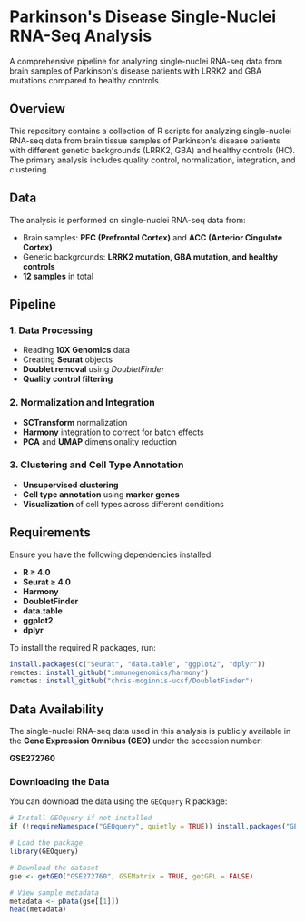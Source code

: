 # Parkinson's Disease Single-Nuclei RNA-Seq Analysis

A comprehensive pipeline for analyzing single-nuclei RNA-seq data from brain samples of Parkinson's disease patients with LRRK2 and GBA mutations compared to healthy controls.

## Overview

This repository contains a collection of R scripts for analyzing single-nuclei RNA-seq data from brain tissue samples of Parkinson's disease patients with different genetic backgrounds (LRRK2, GBA) and healthy controls (HC). The primary analysis includes quality control, normalization, integration, and clustering.

## Data

The analysis is performed on single-nuclei RNA-seq data from:
- Brain samples: **PFC (Prefrontal Cortex)** and **ACC (Anterior Cingulate Cortex)**
- Genetic backgrounds: **LRRK2 mutation, GBA mutation, and healthy controls**
- **12 samples** in total

## Pipeline

### 1. Data Processing  
   - Reading **10X Genomics** data  
   - Creating **Seurat** objects  
   - **Doublet removal** using *DoubletFinder*  
   - **Quality control filtering**  

### 2. Normalization and Integration  
   - **SCTransform** normalization  
   - **Harmony** integration to correct for batch effects  
   - **PCA** and **UMAP** dimensionality reduction  

### 3. Clustering and Cell Type Annotation  
   - **Unsupervised clustering**  
   - **Cell type annotation** using **marker genes**  
   - **Visualization** of cell types across different conditions  

## Requirements

Ensure you have the following dependencies installed:  

- **R ≥ 4.0**  
- **Seurat ≥ 4.0**  
- **Harmony**  
- **DoubletFinder**  
- **data.table**  
- **ggplot2**  
- **dplyr**  

To install the required R packages, run:  
```r
install.packages(c("Seurat", "data.table", "ggplot2", "dplyr"))
remotes::install_github("immunogenomics/harmony")
remotes::install_github("chris-mcginnis-ucsf/DoubletFinder")

```

## Data Availability

The single-nuclei RNA-seq data used in this analysis is publicly available in the **Gene Expression Omnibus (GEO)** under the accession number:  

**GSE272760**  

### Downloading the Data  

You can download the data using the `GEOquery` R package:  

```r
# Install GEOquery if not installed
if (!requireNamespace("GEOquery", quietly = TRUE)) install.packages("GEOquery")

# Load the package
library(GEOquery)

# Download the dataset
gse <- getGEO("GSE272760", GSEMatrix = TRUE, getGPL = FALSE)

# View sample metadata
metadata <- pData(gse[[1]])
head(metadata)




